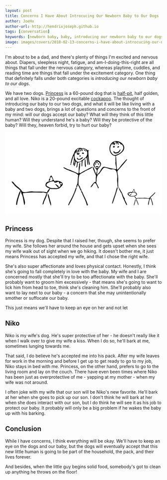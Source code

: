 ```yaml
---
layout: post
title: Concerns I Have About Introcucing Our Newborn Baby to Our Dogs
author: JoeHx
author-url: http://hendrixjoseph.github.io
tags: [conversation]
keywords: [newborn baby, baby, introducing our newborn baby to our dogs, introducing a newborn baby to dogs]
image: images/covers/2018-02-13-concerns-i-have-about-introcucing-our-newborn-baby-to-our-dogs.png
---
```


I'm about to be a dad, and there's plenty of things I'm excited and nervous about. Diapers, sleepless night, fatigue, and am-I-doing-this-right are all things that fall under the nervous category, whereas playtime, cuddles, and reading time are things that fall under the excitement category. One thing that definitely falls under both categories is *introducing our newborn baby to our dogs*.

We have two dogs. [Princess](http://www.puppy-snuggles.com/blog/puppy-profile-princess/) is a 60-pound dog that is [half-pit](http://www.puppy-snuggles.com/blog/the-four-most-common-pit-bull-dog-breeds/), half golden, and all love. Niko is a 20-pound excitable [cockapoo](http://www.puppy-snuggles.com/blog/the-four-most-common-poodle-mixes/). The thought of introducing our baby to our two dogs, and what it will be like living with a baby and two dogs, brings a lot of questions and concerns to the front of my mind: will our dogs accept our baby? What will they think of this little human? Will they understand he's a baby? Will they be protective of the baby? Will they, heaven forbid, try to hurt our baby?

![Stick figure drawing of a mom, dad, baby, and two dogs.](/images/covers/2018-02-13-concerns-i-have-about-introcucing-our-newborn-baby-to-our-dogs.png)

## Princess

Princess is my dog. Despite that I raised her, though, she seems to prefer my wife. She follows her around the house and gets upset when she sees my wife walk out of sight when we go hiking. It doesn't bother me, it just means Princess has accepted my wife, and that I chose the right wife.

She's also super affectionate and loves physical contact. Honestly, I think she's going to fall completely in love with the baby. My wife and I are concerned mostly that she'll try to be too affectionate with the baby. She'll probably want to groom him excessively - that means she's going to want to lick him from head to toe, think she's cleaning him. She'll probably also want to lay next to our baby - a concern that she may unintentionally smother or suffocate our baby.

This just means we'll have to keep an eye on her and not let

## Niko

Niko is my wife's dog. He's super protective of her - he doesn't really like it when I walk over to give my wife a kiss. When I do so, he'll bark at me, sometimes lunging towards me.

That said, I do believe he's accepted me into his pack. After my wife leaves for work in the morning and before I get up to get ready to go to my job, Niko stays in bed with me. Princess, on the other hand, prefers to go to the living room and lay on the couch. There have even been times where Niko has been just as overprotective of me - yapping at my mother - when my wife was not around.

I often joke with my wife that our son will be Niko's new favorite. He'll bark at her when she goes to pick up our son. I don't think he will bark at her when she does interact with our son, but I do think he will see it as his job to protect our baby. It probably will only be a big problem if he wakes the baby up with his barking.

## Conclusion

While I have concerns, I think everything will be okay. We'll have to keep an eye on the dogs and our baby, but the dogs will eventually accept that this new little human is going to be part of the household, the pack, and their lives forever.

And besides, when the little guy begins solid food, somebody's got to clean up anything he throws on the floor!
